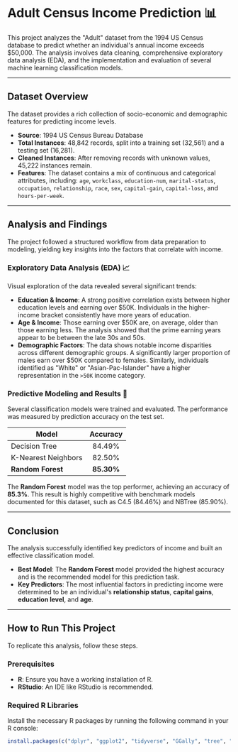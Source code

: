 # Adult Census Income Prediction 📊

This project analyzes the "Adult" dataset from the 1994 US Census database to predict whether an individual's annual income exceeds $50,000. The analysis involves data cleaning, comprehensive exploratory data analysis (EDA), and the implementation and evaluation of several machine learning classification models.

---

## Dataset Overview

The dataset provides a rich collection of socio-economic and demographic features for predicting income levels.

* **Source**: 1994 US Census Bureau Database
* **Total Instances**: 48,842 records, split into a training set (32,561) and a testing set (16,281).
* **Cleaned Instances**: After removing records with unknown values, 45,222 instances remain.
* **Features**: The dataset contains a mix of continuous and categorical attributes, including: `age`, `workclass`, `education-num`, `marital-status`, `occupation`, `relationship`, `race`, `sex`, `capital-gain`, `capital-loss`, and `hours-per-week`.

---

## Analysis and Findings

The project followed a structured workflow from data preparation to modeling, yielding key insights into the factors that correlate with income.

### Exploratory Data Analysis (EDA) 📈

Visual exploration of the data revealed several significant trends:

* **Education & Income**: A strong positive correlation exists between higher education levels and earning over $50K. Individuals in the higher-income bracket consistently have more years of education.
* **Age & Income**: Those earning over $50K are, on average, older than those earning less. The analysis showed that the prime earning years appear to be between the late 30s and 50s.
* **Demographic Factors**: The data shows notable income disparities across different demographic groups. A significantly larger proportion of males earn over $50K compared to females. Similarly, individuals identified as "White" or "Asian-Pac-Islander" have a higher representation in the `>50K` income category.

### Predictive Modeling and Results 🤖

Several classification models were trained and evaluated. The performance was measured by prediction accuracy on the test set.

| Model                 | Accuracy  |
| --------------------- | :-------: |
| Decision Tree         | 84.49%    |
| K-Nearest Neighbors   | 82.50%    |
| **Random Forest** | **85.30%**|

The **Random Forest** model was the top performer, achieving an accuracy of **85.3%**. This result is highly competitive with benchmark models documented for this dataset, such as C4.5 (84.46%) and NBTree (85.90%).

---

## Conclusion

The analysis successfully identified key predictors of income and built an effective classification model.

* **Best Model**: The **Random Forest** model provided the highest accuracy and is the recommended model for this prediction task.
* **Key Predictors**: The most influential factors in predicting income were determined to be an individual's **relationship status**, **capital gains**, **education level**, and **age**.

---

## How to Run This Project

To replicate this analysis, follow these steps.

### Prerequisites

* **R**: Ensure you have a working installation of R.
* **RStudio**: An IDE like RStudio is recommended.

### Required R Libraries

Install the necessary R packages by running the following command in your R console:

```R
install.packages(c("dplyr", "ggplot2", "tidyverse", "GGally", "tree", "class", "caret", "randomForest", "factoextra"))
